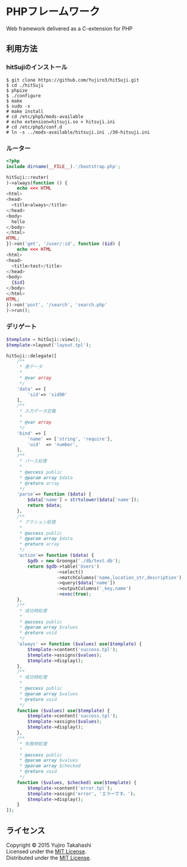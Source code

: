 PHPフレームワーク
======================
Web framework delivered as a C-extension for PHP 

利用方法
------

### hitSujiのインストール ###
    
    $ git clone https://github.com/Yujiro3/hitSuji.git
    $ cd ./hitSuji
    $ phpize
    $ ./configure
    $ make
    $ sudo -s
    # make install
    # cd /etc/php5/mods-available
    # echo extension=hitsuji.so > hitsuji.ini
    # cd /etc/php5/conf.d
    # ln -s ../mods-available/hitsuji.ini ./30-hitsuji.ini
    
    
### ルーター ###

```php
<?php
include dirname(__FILE__).'/bootstrap.php';

hitSuji::router(
)->always(function () {
    echo <<< HTML
<html>
<head>
  <title>always</title>
</head>
<body>
  hello
</body>
</html>
HTML;
})->on('get', '/user/:id', function ($id) {
    echo <<< HTML
<html>
<head>
  <title>test</title>
</head>
<body>
  {$id}
</body>
</html>
HTML;
})->on('post', '/search', 'search.php'
)->run();

```

### デリゲート ###

```php
$template = hitSuji::view();
$template->layout('layout.tpl');

hitSuji::delegate([
    /**
     * 直データ
     *
     * @var array
     */
    'data' => [
        'sid'=> 'sid90'
    ],
    /**
     * 入力データ定義
     *
     * @var array
     */
    'bind' => [
        'name' => ['string', 'require'],
        'uid'  => 'number',
    ],
    /**
     * パース処理
     *
     * @access public
     * @param array $data
     * @return array
     */
    'parse'=> function ($data) {
        $data['name'] = strtolower($data['name']);
        return $data;
    },
    /**
     * アクション処理
     *
     * @access public
     * @param array $data
     * @return array
     */
    'action'=> function ($data) {
        $gdb = new Groonga('./db/test.db');
        return $gdb->table('Users')
                   ->select()
                   ->matchColumns('name,location_str,description')
                   ->query($data['name'])
                   ->outputColumns('_key,name')
                   ->exec(true);
    },
    /**
     * 成功時処理
     *
     * @access public
     * @param array $values
     * @return void
     */
    'always' => function ($values) use($template) {
        $template->content('success.tpl');
        $template->assigns($values);
        $template->display();
    },
    /**
     * 成功時処理
     *
     * @access public
     * @param array $values
     * @return void
     */
    function ($values) use($template) {
        $template->content('success.tpl');
        $template->assigns($values);
        $template->display();
    },
    /**
     * 失敗時処理
     *
     * @access public
     * @param array $values
     * @param array $checked
     * @return void
     */
    function ($values, $checked) use($template) {
        $template->content('error.tpl');
        $template->assign('error', 'エラーです。');
        $template->display();
    }
]);

```
    

ライセンス
----------
Copyright &copy; 2015 Yujiro Takahashi  
Licensed under the [MIT License][MIT].  
Distributed under the [MIT License][MIT].  

[MIT]: http://www.opensource.org/licenses/mit-license.php
